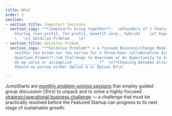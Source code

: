 ```yaml
---
title: What
order: 1
section:
- section_title: Jumpstart Sessions
  section_copy: "**JumpStarts bring together**:  \nFounders of 1 Featured Social
    Startup (non-profit, for-profit, benefit corp., hybrid)    \n7 Expert Panelists
    \   \n1 Goldilox Problem    \n"
- section_title: Goldilox Probem
  section_copy: "**Goldilox Problem** = a focused Business/Change Model problem,
    neither too broad nor too narrow for a three-hour collaborative discussion.\n\n**GP
    Question Frames**:\nA Challenge to Overcome or An Opportunity to Seize: How
    do we solve or accomplish ___________?”  \n**Choosing Between Alternatives**:
    Should we pursue either Option A or Option B?\n"

---
```

JumpStarts are <u>monthly problem-solving sessions</u> that employ guided group discussion (3hrs) to unpack and to solve a highly-focused <u>strategic/operational business challenge</u> — a challenge that must be practically resolved before the Featured Startup can progress to its next stage of sustainable growth.
